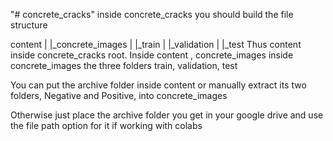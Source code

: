 "# concrete_cracks" 
inside concrete_cracks you should build the file structure 

content
 |
 |_concrete_images
     |
     |_train
     |
     |_validation
     |
     |_test
Thus content inside concrete_cracks root. Inside content , concrete_images inside concrete_images the three folders train, validation, test

You can put the archive folder inside content or manually extract its two folders, Negative and Positive, into concrete_images

Otherwise just place the archive folder you get in your google drive and use the file path option for it if working with colabs